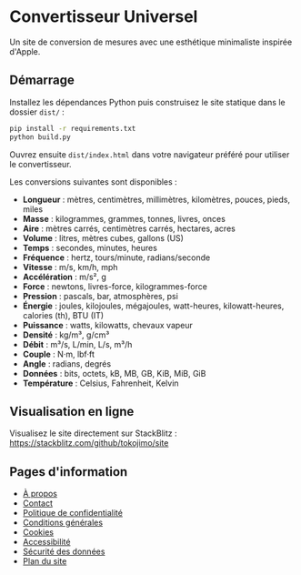 # Convertisseur Universel

Un site de conversion de mesures avec une esthétique minimaliste inspirée d'Apple.

## Démarrage

Installez les dépendances Python puis construisez le site statique dans le dossier `dist/` :

```bash
pip install -r requirements.txt
python build.py
```

Ouvrez ensuite `dist/index.html` dans votre navigateur préféré pour utiliser le convertisseur.

Les conversions suivantes sont disponibles :

- **Longueur** : mètres, centimètres, millimètres, kilomètres, pouces, pieds, miles
- **Masse** : kilogrammes, grammes, tonnes, livres, onces
- **Aire** : mètres carrés, centimètres carrés, hectares, acres
- **Volume** : litres, mètres cubes, gallons (US)
- **Temps** : secondes, minutes, heures
- **Fréquence** : hertz, tours/minute, radians/seconde
- **Vitesse** : m/s, km/h, mph
- **Accélération** : m/s², g
- **Force** : newtons, livres-force, kilogrammes-force
- **Pression** : pascals, bar, atmosphères, psi
- **Énergie** : joules, kilojoules, mégajoules, watt-heures, kilowatt-heures, calories (th), BTU (IT)
- **Puissance** : watts, kilowatts, chevaux vapeur
- **Densité** : kg/m³, g/cm³
- **Débit** : m³/s, L/min, L/s, m³/h
- **Couple** : N·m, lbf·ft
- **Angle** : radians, degrés
- **Données** : bits, octets, kB, MB, GB, KiB, MiB, GiB
- **Température** : Celsius, Fahrenheit, Kelvin


## Visualisation en ligne

Visualisez le site directement sur StackBlitz : https://stackblitz.com/github/tokojimo/site

## Pages d'information

- [À propos](a-propos.html)
- [Contact](contact.html)
- [Politique de confidentialité](politique-de-confidentialite.html)
- [Conditions générales](conditions-generales.html)
- [Cookies](cookies.html)
- [Accessibilité](accessibilite.html)
- [Sécurité des données](securite-des-donnees.html)
- [Plan du site](sitemap.html)
